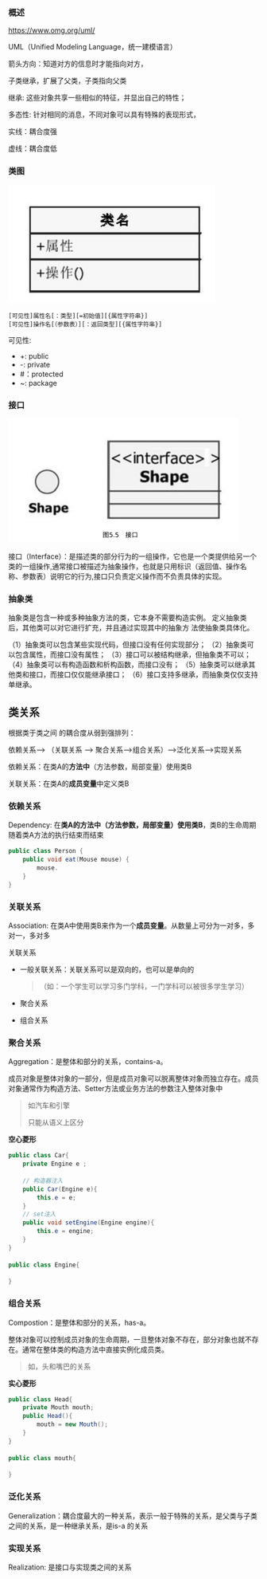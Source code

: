 ### 概述

https://www.omg.org/uml/

UML（Unified Modeling Language，统⼀建模语⾔）

箭头方向：知道对方的信息时才能指向对方，

子类继承，扩展了父类，子类指向父类

继承: 这些对象共享⼀些相似的特征，并显出⾃⼰的特性；

多态性: 针对相同的消息，不同对象可以具有特殊的表现形式，

实线：耦合度强

虚线：耦合度低

### 类图

![image-20210825154918319](UML.assets/image-20210825154918319.png)

```
[可⻅性]属性名[：类型][=初始值][{属性字符串}]
[可⻅性]操作名[（参数表）][：返回类型][{属性字符串}]
```

可⻅性:

- +: public
- -: private
- #：protected
- ~: package

### 接口

![image-20210825155033688](UML.assets/image-20210825155033688.png)

接⼝（Interface）：是描述类的部分⾏为的⼀组操作，它也是⼀个类提供给另⼀个类的⼀组操作,通常接⼝被描述为抽象操作，也就是只⽤标识（返回值、操作名称、参数表）说明它的⾏为,接⼝只负责定义操作⽽不负责具体的实现。



### 抽象类

抽象类是包含⼀种或多种抽象⽅法的类，它本⾝不需要构造实例。
定义抽象类后，其他类可以对它进⾏扩充，并且通过实现其中的抽象⽅
法使抽象类具体化。

（1）抽象类可以包含某些实现代码，但接⼝没有任何实现部分；
（2）抽象类可以包含属性，⽽接⼝没有属性；
（3）接⼝可以被结构继承，但抽象类不可以；
（4）抽象类可以有构造函数和析构函数，⽽接⼝没有；
（5）抽象类可以继承其他类和接⼝，⽽接⼝仅仅能继承接⼝；
（6）接⼝⽀持多继承，⽽抽象类仅仅⽀持单继承。



## 类关系

根据类于类之间 的耦合度从弱到强排列：

依赖关系--> （关联关系 --> 聚合关系-->组合关系）-->泛化关系-->实现关系

依赖关系：在类A的**方法中**（方法参数，局部变量）使用类B

关联关系：在类A的**成员变量**中定义类B





### 依赖关系

Dependency: 在**类A的方法中（方法参数，局部变量）使用类B**，类B的生命周期随着类A方法的执行结束而结束

```java
public class Person {
    public void eat(Mouse mouse) {
        mouse.
    }
}
```



### 关联关系

Association: 在类A中使用类B来作为一个**成员变量**。从数量上可分为一对多，多对一，多对多

关联关系 

- 一般关联关系：关联关系可以是双向的，也可以是单向的

  >  （如：一个学生可以学习多门学科，一门学科可以被很多学生学习）

- 聚合关系

- 组合关系

### 聚合关系

Aggregation：是整体和部分的关系，contains-a。

成员对象是整体对象的一部分，但是成员对象可以脱离整体对象而独立存在。成员对象通常作为构造方法、Setter方法或业务方法的参数注入整体对象中

> 如汽车和引擎
>
> 只能从语义上区分

**空心菱形**

```java
public class Car{
    private Engine e ;
    
    // 构造器注入
    public Car(Engine e){
        this.e = e;
    }
    // set注入
    public void setEngine(Engine engine){
        this.e = engine;
    }
}

public class Engine{
    
}
```

### 组合关系

Compostion：是整体和部分的关系，has-a。

整体对象可以控制成员对象的生命周期，一旦整体对象不存在，部分对象也就不存在。通常在整体类的构造方法中直接实例化成员类。

> 如，头和嘴巴的关系

**实心菱形**

```java
public class Head{
    private Mouth mouth;
    public Head(){
        mouth = new Mouth();
    }
}

public class mouth{
    
}
```

### 泛化关系

Generalization：耦合度最大的一种关系，表示一般于特殊的关系，是父类与子类之间的关系，是一种继承关系，是is-a 的关系

### 实现关系

Realization: 是接口与实现类之间的关系
